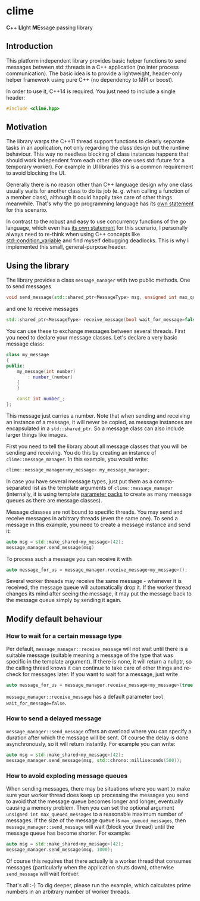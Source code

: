 # clime
**C**++ **LI**ght **ME**ssage passing library
## Introduction

This platform independent library provides basic helper functions to send messages between std::threads in a C++ application
(no inter process communication). The basic idea is to provide a lightweight, header-only helper framework using pure C++
(no dependency to MPI or boost).

In order to use it, C++14 is required. You just need to include a single header:

```cpp
#include <clime.hpp>
```

## Motivation
The library warps the C++11 thread support functions to clearly separate tasks in an application,
not only regarding the class design but the runtime behaviour. This way no needless blocking of class instances happens that
should work independent from each other (like one uses std::future for a temporary worker).
For example in UI libraries this is a common requirement to avoid blocking the UI.

Generally there is no reason
other than C++ language design why one class usually waits for another class to do its job
(e. g. when calling a function of a member class),
although it could happily take care of other things meanwhile. That's why the go programming language
has its [own statement](https://golang.org/ref/spec#Go_statements) for this scenario.

In contrast to the robust and easy to use concurrency functions of the go language, which even has [its own statement](https://golang.org/ref/spec#Go_statements) for this scenario, I personally always need to re-think when using C++ concepts like [std::condition_variable](https://en.cppreference.com/w/cpp/thread/condition_variable) and find myself debugging deadlocks. This is why I implemented this small, general-purpose header.

## Using the library

The library provides a class `message_manager` with two public methods. One to send messages
```cpp
void send_message(std::shared_ptr<MessageType> msg, unsigned int max_queued_messages=0);
```
and one to receive messages
```cpp
std::shared_ptr<MessageType> receive_message(bool wait_for_message=false);
```

You can use these to exchange messages between several threads. First you need to declare your message classes. Let's declare a very basic message class:

```cpp
class my_message
{
public:
	my_message(int number)
		: number_(number)
	{
	}

	const int number_;
};
```

This message just carries a number. Note that when sending and receiving an instance of a message, it will never be copied, as message instances are encapsulated in a `std::shared_ptr`. So a message class can also include larger things like images.

First you need to tell the library about all message classes that you will be sending and receiving. You do this by creating an instance of `clime::message_manager`. In this example, you would write:

```cpp
clime::message_manager<my_message> my_message_manager;
```

In case you have several message types, just put them as a comma-separated list as the template arguments of `clime::message_manager` (internally, it is using template [parameter packs](https://en.cppreference.com/w/cpp/language/parameter_pack) to create as many message queues as there are message classes).

Message classses are not bound to specific threads. You may send and receive messages in arbitrary threads (even the same one). To send a message in this example, you need to create a message instance and send it:

```cpp
auto msg = std::make_shared<my_message>(42);
message_manager.send_message(msg)
```

To process such a message you can receive it with
```cpp
auto message_for_us = message_manager.receive_message<my_message>();
```

Several worker threads may receive the same message - whenever it is received, the message queue will automatically drop it. If the worker thread changes its mind after seeing the message, it may put the message back to the message queue simply by sending it again.

## Modify default behaviour
### How to wait for a certain message type

Per default, `message_manager::receive_message` will not wait until there is a suitable message (suitable meaning a message of the type that was specific in the template argument). If there is none, it will return a nullptr, so the calling thread knows it can continue to take care of other things and re-check for messages later. If you want to wait for a message, just write

```cpp
auto message_for_us = message_manager.receive_message<my_message>(true);
```

`message_manager::receive_message` has a default parameter `bool wait_for_message=false`.

### How to send a delayed message

`message_manager::send_message` offers an overload where you can specify a duration after which the
message will be sent. Of course the delay is done asynchronously, so it will return instantly. For example you can write:

```cpp
auto msg = std::make_shared<my_message>(42);
message_manager.send_message(msg, std::chrono::milliseconds(500));
```

### How to avoid exploding message queues

When sending messages, there may be situations where you want to make sure your worker thread does keep up processing the messages you send to avoid that the message queue becomes longer and longer, eventually causing a memory problem. Then you can set the optional argument `unsigned int max_queued_messages` to a reasonable maximum number of messages. If the size of the message queue is `max_queued_messages`, then `message_manager::send_message` will wait (block your thread) until the message queue has become shorter. For example:

```cpp
auto msg = std::make_shared<my_message>(42);
message_manager.send_message(msg, 1000);
```

Of course this requires that there actually is a worker thread that consumes messages (particularly when the application shuts down), otherwise `send_message` will wait forever.

That's all :-) To dig deeper, please run the example, which calculates prime numbers in an arbitrary number of worker threads.

